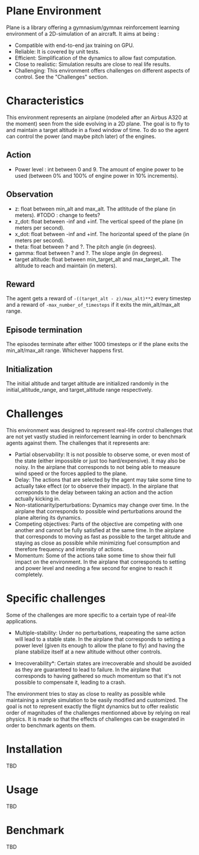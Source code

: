 # Plane Environment
Plane is a library offering a gymnasium/gymnax reinforcement learning environment of a 2D-simulation of an aircraft. It aims at being :
- Compatible with end-to-end jax training on GPU.
- Reliable: It is covered by unit tests.
- Efficient: Simplification of the dynamics to allow fast computation.
- Close to realistic: Simulation results are close to real life results.
- Challenging: This environment offers challenges on different aspects of control. See the "Challenges" section.

# Characteristics

This environment represents an airplane (modeled after an Airbus A320 at the moment) seen from the side evolving in a 2D plane. The goal is to fly to and maintain a target altitude in a fixed window of time. To do so the agent can control the power (and maybe pitch later) of the engines. 

## Action
- Power level : int between 0 and 9. The amount of engine power to be used (between 0% and 100% of engine power in 10% increments).

## Observation
- z: float between min_alt and max_alt. The atltitude of the plane (in meters). #TODO : change to feets?
- z_dot: float between -inf and +inf. The vertical speed of the plane (in meters per second).
- x_dot: float between -inf and +inf. The horizontal speed of the plane (in meters per second).
- theta: float between ? and ?. The pitch angle (in degrees).
- gamma: float between ? and ?. The slope angle (in degrees).
- target altitude: float between min_target_alt and max_target_alt. The altitude to reach and maintain (in meters).

## Reward
The agent gets a reward of `-((target_alt - z)/max_alt)**2` every timestep and a reward of `-max_number_of_timesteps` if it exits the min_alt/max_alt range.

## Episode termination
The episodes terminate after either 1000 timesteps or if the plane exits the min_alt/max_alt range. Whichever happens first. 

## Initialization
The initial altitude and target altitude are initialized randomly in the initial_altitude_range, and target_altitude range respectively.

# Challenges
This environment was designed to represent real-life control challenges that are not yet vastly studied in reinforcement learning in order to benchmark agents against them. The challenges that it represents are:

- Partial observability: It is not possible to observe some, or even most of the state (either impossible or just too hard/expensive). It may also be noisy. In the airplane that corresponds to not being able to measure wind speed or the forces applied to the plane.
- Delay: The actions that are selected by the agent may take some time to actually take effect (or to observe their impact). In the airplane that correponds to the delay between taking an action and the action actually kicking in.
- Non-stationarity/perturbations: Dynamics may change over time. In the airplane that corresponds to possible wind perturbations around the plane altering its dynamics.
- Competing objectives: Parts of the objective are competing with one another and cannot be fully satisfied at the same time. In the airplane that corresponds to moving as fast as possible to the target altitude and staying as close as possible while minimizing fuel consumption and therefore frequency and intensity of actions.
- Momentum: Some of the actions take some time to show their full impact on the environment. In the airplane that corresponds to setting and power level and needing a few second for engine to reach it completely. 

# Specific challenges
Some of the challenges are more specific to a certain type of real-life applications.

- Multiple-stability: Under no perturbations, reapeating the same action will lead to a stable state. In the airplane that corresponds to setting a power level (given its enough to allow the plane to fly) and having the plane stabilize itself at a new altitude without other controls.

- Irrecoverability*: Certain states are irrecoverable and should be avoided as they are guaranteed to lead to failure. In the airplane that corresponds to having gathered so much momentum so that it's not possible to compensate it, leading to a crash.

The environment tries to stay as close to reality as possible while maintaining a simple simulation to be easily modified and customized. The goal is not to represent exactly the flight dynamics but to offer realistic order of magnitudes of the challenges mentionned above by relying on real physics. It is made so that the effects of challenges can be exagerated in order to benchmark agents on them.

# Installation

TBD

# Usage

TBD

# Benchmark
TBD